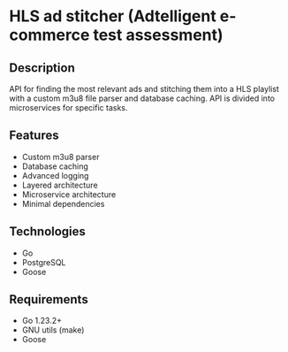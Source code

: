 # HLS ad stitcher (Adtelligent e-commerce test assessment)

## Description

API for finding the most relevant ads and stitching them into a HLS playlist with a custom m3u8 file parser and database caching. API is divided into microservices for specific tasks.

## Features

- Custom m3u8 parser
- Database caching
- Advanced logging
- Layered architecture
- Microservice architecture
- Minimal dependencies

## Technologies

- Go
- PostgreSQL
- Goose

## Requirements

- Go 1.23.2+
- GNU utils (make)
- Goose
